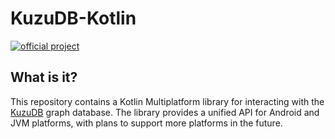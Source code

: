 # KuzuDB-Kotlin

[![official project](http.jb.gg/badges/official.svg)](https://github.com/JetBrains#jetbrains-on-github)

## What is it?

This repository contains a Kotlin Multiplatform library for interacting with the [KuzuDB](https://kuzudb.com/) graph database. The library provides a unified API for Android and JVM platforms, with plans to support more platforms in the future.
